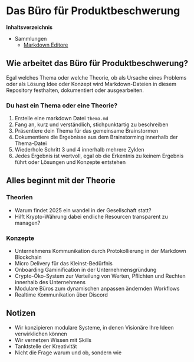 # Das Büro für Produktbeschwerung

**Inhaltsverzeichnis**

- Sammlungen
  - [Markdown Editore](liste-markdown-editor.md)

## Wie arbeitet das Büro für Produktbeschwerung?
Egal welches Thema oder welche Theorie, ob als Ursache eines Problems oder als Lösung Idee oder Konzept wird Markdown-Dateien in diesem Repository festhalten, dokumentiert oder ausgearbeiten.

### Du hast ein Thema oder eine Theorie?
1. Erstelle eine markdown Datei `thema.md`
2. Fang an, kurz und verständlich, stichpunktartig zu beschreiben
3. Präsentiere dein Thema für das gemeinsame Brainstormen
4. Dokumentiere die Ergebnisse aus dem Brainstorming innerhalb der Thema-Datei
5. Wiederhole Schritt 3 und 4 innerhalb mehrere Zyklen
6. Jedes Ergebnis ist wertvoll, egal ob die Erkentnis zu keinem Ergebnis führt oder Lösungen und Konzepte entstehen

## Alles beginnt mit der Theorie

### Theorien
  - Warum findet 2025 ein wandel in der Gesellschaft statt?
  - Hilft Krypto-Währung dabei endliche Resourcen transparent zu managen?

### Konzepte
  - Unternehmens Kommunikation durch Protokollierung in der Markdown Blockchain
  - Micro Delivery für das Kleinst-Bedürfnis
  - Onboarding Gaminification in der Unternehmensgründung
  - Crypto-Öko-System zur Verteilung von Werten, Pflichten und Rechten innerhalb des Unternehmens
  - Modulare Büros zum dynamischen anpassen ändernden Workflows
  - Realtime Kommunikation über Discord

## Notizen
- Wir konzipieren modulare Systeme, in denen Visionäre Ihre Ideen verwirklichen können
- Wir vernetzen Wissen mit Skills
- Tanktstelle der Kreativität
- Nicht die Frage warum und ob, sondern wie
